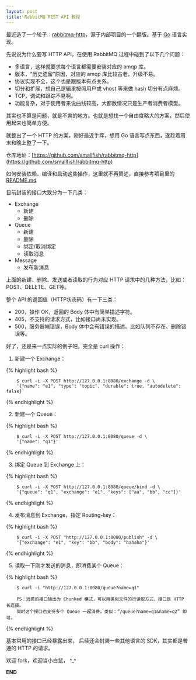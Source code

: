 ```yaml
---
layout: post
title: RabbitMQ REST API 教程
---
```


最近造了一个轮子：[rabbitmq-http](https://github.com/smallfish/rabbitmq-http)，源于内部项目的一个翻版。基于 [Go](http://golang.org) 语言实现。

先说说为什么要写 HTTP API，在使用 RabbitMQ 过程中碰到了以下几个问题：

* 多语言，这样就要求每个语言都需要安装对应的 amqp 库。
* 版本，“历史遗留”原因，对应的 amqp 库比较古老，升级不易。
* 协议实现不全，这个也是跟版本有点关系。
* 切分和扩展，想自己逻辑里按照用户或 vhost 等来做 hash 切分有点麻烦。
* TCP，调试和跟踪不易啊。
* 功能复杂，对于使用者来说曲线较高，大都数情况只是生产者消费者模型。

其实也不算是问题，就是不爽的地方。也就是想找一个自由度略大的方案，然后使用起来也简单方便。

就整出了一个 HTTP 的方案，刚好最近手痒，想用 Go 语言写点东西，遂趁着周末和晚上整了一下。

仓库地址：[https://github.com/smallfish/rabbitmq-http](https://github.com/smallfish/rabbitmq-http)

如何安装依赖、编译和启动这些操作，这里就不再赘述，直接参考项目里的 [README.md](https://github.com/smallfish/rabbitmq-http/blob/master/README.md)

目前封装的接口大致分为一下几类：

* Exchange
    * 新建
    * 删除
* Queue
    * 新建
    * 删除
    * 绑定/取消绑定
    * 读取消息
* Message
    * 发布新消息

上面的新建、删除、发送或者读取的行为对应 HTTP 请求中的几种方法，比如：POST、DELETE、GET等。

整个 API 的返回值（HTTP状态码）有一下三类：

* 200，操作 OK，返回的 Body 体中有简单描述字符。
* 405，不支持的请求方式，比如接口尚未实现。
* 500，服务器端错误，Body 体中会有错误的描述。比如队列不存在、删除错误等。

好了，还是来一点实际的例子吧。完全是 curl 操作：

1. 新建一个 Exchange：

{% highlight bash %}

        $ curl -i -X POST http://127.0.0.1:8080/exchange -d \
        '{"name": "e1", "type": "topic", "durable": true, "autodelete": false}'

{% endhighlight %}
    
2. 新建一个 Queue：

{% highlight bash %}

        $ curl -i -X POST http://127.0.0.1:8080/queue -d \
        '{"name": "q1"}'

{% endhighlight %}

3. 绑定 Queue 到 Exchange 上：

{% highlight bash %}

        $ curl -i -X POST http://127.0.0.1:8080/queue/bind -d \
        '{"queue": "q1", "exchange": "e1", "keys": ["aa", "bb", "cc"]}'

{% endhighlight %}

4. 发布消息到 Exchange，指定 Routing-key：

{% highlight bash %}

        $ curl -i -X POST "http://127.0.0.1:8080/publish" -d \
        '{"exchange": "e1", "key": "bb", "body": "hahaha"}'

{% endhighlight %}

5. 读取一下刚才发送的消息，即消费某个 Queue：

{% highlight bash %}

        $ curl -i "http://127.0.0.1:8080/queue?name=q1"
        
        PS：消费的接口输出为 Chunked 模式，可以用类似文件的行读取方式，接口是 HTTP 长连接。
        同时这个接口也支持多个 Queue 一起消费，类似：“/queue?name=q1&name=q2” 即可。

{% endhighlight %}


基本常用的接口已经暴露出来， 后续还会封装一些其他语言的 SDK，其实都是普通的 HTTP 的请求。

欢迎 fork，欢迎当小白鼠， ^_^

__END__
